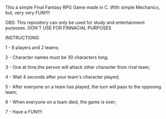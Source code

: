 This a simple Final Fantasy RPG Game made in C. With simple Mechanics, but, very very FUN!!!!

OBS: This repository can only be used for study and entertainment purposes. DON'T USE FOR FINNACIAL PURPOSES

INSTRUCTIONS:

1 - 8 players and 2 teams;

2 - Character names must be 30 characters long;

3 - One at time,the person will attack other character from rival team;

4 - Wait 4 seconds after your team's character played;

5 - After everyone on a team has played, the turn will pass to the opposing team;

6 - When everyone on a team died, the game is over;

7 - Have a FUN!!!!
